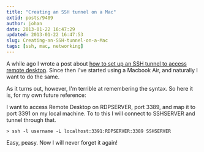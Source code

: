 ```yaml
---
title: "Creating an SSH tunnel on a Mac"
extid: posts/9409
author: johan
date: 2013-01-22 16:47:29
updated: 2013-01-22 16:47:53
slug: Creating-an-SSH-tunnel-on-a-Mac
tags: [ssh, mac, networking]
---
```


A while ago I wrote a post about [how to set up an SSH tunnel to access remote desktop](/posts/Setting-up-an-SSH-tunnel-to-access-Remote-Desktop-using-Putty-and-SSHD-on-Linux). Since then I've started using a Macbook Air, and naturally I want to do the same.

As it turns out, however, I'm terrible at remembering the syntax. So here it is, for my own future reference:

I want to access Remote Desktop on RDPSERVER, port 3389, and map it to port 3391 on my local machine. To to this I will connect to SSHSERVER and tunnel through that.

`> ssh -l username -L localhost:3391:RDPSERVER:3389 SSHSERVER`

Easy, peasy. Now I will never forget it again!